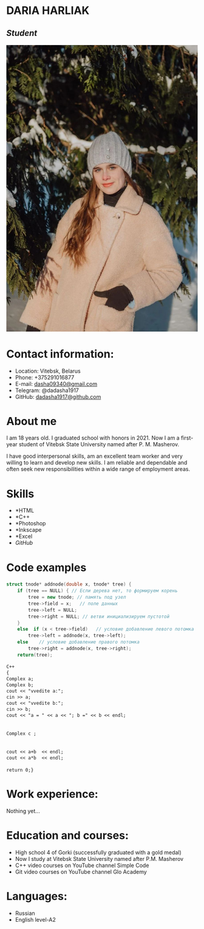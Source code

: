 # DARIA HARLIAK
## *Student*
###### ![alt text](https://github.com/dadasha1917/CV/blob/markdowm-cv/photo5393362262800054174.jpg)
# Contact information:
* Location: Vitebsk, Belarus
* Phone: +375291016877
* E-mail: dasha09340@gmail.com
* Telegram: @dadasha1917
* GitHub: dadasha1917@github.com
# About me
I am 18 years old. I graduated school with honors in 2021. Now I am a first-year student of Vitebsk State University named after P. M. Masherov.

I have good interpersonal skills, am an excellent team worker and very willing to learn and develop new skills.
I am reliable and dependable and often seek new responsibilities within a wide range of employment areas.
# Skills
* *HTML
* *C++
* *Photoshop
* *Inkscape
* *Excel
* *GitHub*
# Code examples
```C++
struct tnode* addnode(double x, tnode* tree) {
    if (tree == NULL) { // Если дерева нет, то формируем корень
        tree = new tnode; // память под узел
        tree->field = x;   // поле данных
        tree->left = NULL;
        tree->right = NULL; // ветви инициализируем пустотой
    }
    else  if (x < tree->field)   // условие добавление левого потомка
        tree->left = addnode(x, tree->left);
    else    // условие добавление правого потомка
        tree->right = addnode(x, tree->right);
    return(tree); 
 ```    
    
    C++
    {
    Complex a;
    Complex b;
    cout << "vvedite a:";
    cin >> a;
    cout << "vvedite b:";
    cin >> b;
    cout << "a = " << a << "; b =" << b << endl;


    Complex c ;
  

    cout << a+b  << endl;
    cout << a*b  << endl;

    return 0;}
#  Work experience:
Nothing yet...
# Education and courses:
* High school 4 of Gorki (successfully graduated with a gold medal)
* Now  I study at Vitebsk State University named after P.M. Masherov
* C++ video courses on YouTube channel Simple Code
* Git video courses on YouTube channel Glo Academy
# Languages:
* Russian
* English level-A2
